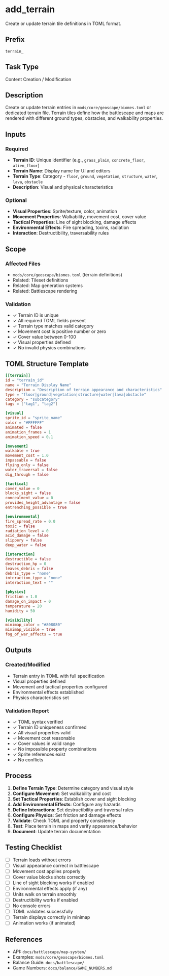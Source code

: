 # add_terrain

Create or update terrain tile definitions in TOML format.

## Prefix
`terrain_`

## Task Type
Content Creation / Modification

## Description
Create or update terrain entries in `mods/core/geoscape/biomes.toml` or dedicated terrain file. Terrain tiles define how the battlescape and maps are rendered with different ground types, obstacles, and walkability properties.

## Inputs

### Required
- **Terrain ID**: Unique identifier (e.g., `grass_plain`, `concrete_floor`, `alien_floor`)
- **Terrain Name**: Display name for UI and editors
- **Terrain Type**: Category - `floor`, `ground`, `vegetation`, `structure`, `water`, `lava`, `obstacle`
- **Description**: Visual and physical characteristics

### Optional
- **Visual Properties**: Sprite/texture, color, animation
- **Movement Properties**: Walkability, movement cost, cover value
- **Tactical Properties**: Line of sight blocking, damage effects
- **Environmental Effects**: Fire spreading, toxins, radiation
- **Interaction**: Destructibility, traversability rules

## Scope

### Affected Files
- `mods/core/geoscape/biomes.toml` (terrain definitions)
- Related: Tileset definitions
- Related: Map generation systems
- Related: Battlescape rendering

### Validation
- ✓ Terrain ID is unique
- ✓ All required TOML fields present
- ✓ Terrain type matches valid category
- ✓ Movement cost is positive number or zero
- ✓ Cover value between 0-100
- ✓ Visual properties defined
- ✓ No invalid physics combinations

## TOML Structure Template

```toml
[[terrain]]
id = "terrain_id"
name = "Terrain Display Name"
description = "Description of terrain appearance and characteristics"
type = "floor|ground|vegetation|structure|water|lava|obstacle"
category = "subcategory"
tags = ["tag1", "tag2"]

[visual]
sprite_id = "sprite_name"
color = "#FFFFFF"
animated = false
animation_frames = 1
animation_speed = 0.1

[movement]
walkable = true
movement_cost = 1.0
impassable = false
flying_only = false
water_traversal = false
dig_through = false

[tactical]
cover_value = 0
blocks_sight = false
concealment_value = 0
provides_height_advantage = false
entrenching_possible = true

[environmental]
fire_spread_rate = 0.0
toxic = false
radiation_level = 0
acid_damage = false
slippery = false
deep_water = false

[interaction]
destructible = false
destruction_hp = 0
leaves_debris = false
debris_type = "none"
interaction_type = "none"
interaction_text = ""

[physics]
friction = 1.0
damage_on_impact = 0
temperature = 20
humidity = 50

[visibility]
minimap_color = "#808080"
minimap_visible = true
fog_of_war_affects = true
```

## Outputs

### Created/Modified
- Terrain entry in TOML with full specification
- Visual properties defined
- Movement and tactical properties configured
- Environmental effects established
- Physics characteristics set

### Validation Report
- ✓ TOML syntax verified
- ✓ Terrain ID uniqueness confirmed
- ✓ All visual properties valid
- ✓ Movement cost reasonable
- ✓ Cover values in valid range
- ✓ No impossible property combinations
- ✓ Sprite references exist
- ✓ No conflicts

## Process

1. **Define Terrain Type**: Determine category and visual style
2. **Configure Movement**: Set walkability and cost
3. **Set Tactical Properties**: Establish cover and sight blocking
4. **Add Environmental Effects**: Configure any hazards
5. **Define Interactions**: Set destructibility and traversal rules
6. **Configure Physics**: Set friction and damage effects
7. **Validate**: Check TOML and property consistency
8. **Test**: Place terrain in maps and verify appearance/behavior
9. **Document**: Update terrain documentation

## Testing Checklist

- [ ] Terrain loads without errors
- [ ] Visual appearance correct in battlescape
- [ ] Movement cost applies properly
- [ ] Cover value blocks shots correctly
- [ ] Line of sight blocking works if enabled
- [ ] Environmental effects apply (if any)
- [ ] Units walk on terrain smoothly
- [ ] Destructibility works if enabled
- [ ] No console errors
- [ ] TOML validates successfully
- [ ] Terrain displays correctly in minimap
- [ ] Animation works (if animated)

## References

- API: `docs/battlescape/map-system/`
- Examples: `mods/core/geoscape/biomes.toml`
- Balance Guide: `docs/battlescape/`
- Game Numbers: `docs/balance/GAME_NUMBERS.md`
